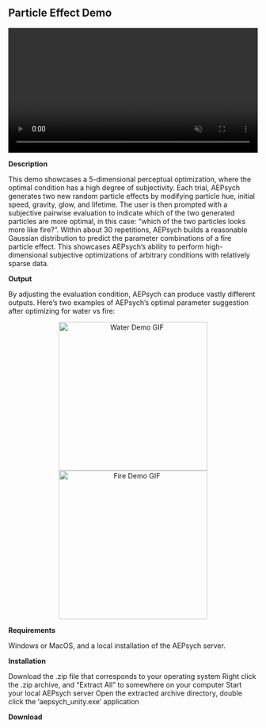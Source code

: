 ## Particle Effect Demo

<video controls muted style="width: 100%;">
  <source src="https://github.com/facebookresearch/aepsych/assets/80999718/f03bd171-fa19-449c-8807-af891cc8629c" type="video/mp4" alt="Particle Effects Demo">
  Your browser does not support the video tag.
</video>

**Description**

This demo showcases a 5-dimensional perceptual optimization, where the optimal condition has a high degree of subjectivity. Each trial, AEPsych generates two new random particle effects by modifying particle hue, initial speed, gravity, glow, and lifetime. The user is then prompted with a subjective pairwise evaluation to indicate which of the two generated particles are more optimal, in this case: “which of the two particles looks more like fire?”. Within about 30 repetitions, AEPsych builds a reasonable Gaussian distribution to predict the parameter combinations of a fire particle effect. This showcases AEPsych’s ability to perform high-dimensional subjective optimizations of arbitrary conditions with relatively sparse data.

**Output**

By adjusting the evaluation condition, AEPsych can produce vastly different outputs. Here’s two examples of AEPsych’s optimal parameter suggestion after optimizing for water vs fire:

<div style="text-align: center;">
  <img src="https://github.com/facebookresearch/aepsych/assets/80999718/083b03c2-a7ed-43ed-9884-ed6665b1bc4f" alt="Water Demo GIF" width="300"/>
  <img src="https://github.com/facebookresearch/aepsych/assets/80999718/253f03e0-a3b1-42b8-a95a-dfb6b139f4dd" alt="Fire Demo GIF" width="300"/>
</div>

**Requirements**

Windows or MacOS, and a local installation of the AEPsych server.

**Installation**

Download the .zip file that corresponds to your operating system
Right click the .zip archive, and “Extract All” to somewhere on your computer
Start your local AEPsych server
Open the extracted archive directory, double click the ‘aepsych_unity.exe’ application

**Download**
